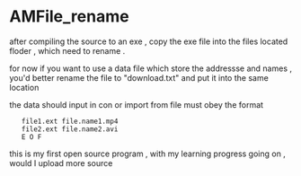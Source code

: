 # AMFile_rename

after compiling the source to an exe , copy the exe file into the files located floder , which need to rename .

for now if you want to use a data file which store the addressse and names , you'd better rename the file to "download.txt" and put it into the same location



the data should input in con or import from file must obey the format
```file.ext file.name.mp3
   file1.ext file.name1.mp4
   file2.ext file.name2.avi
   E O F
```

this is my first open source program , with my learning progress going on , would I upload more source

